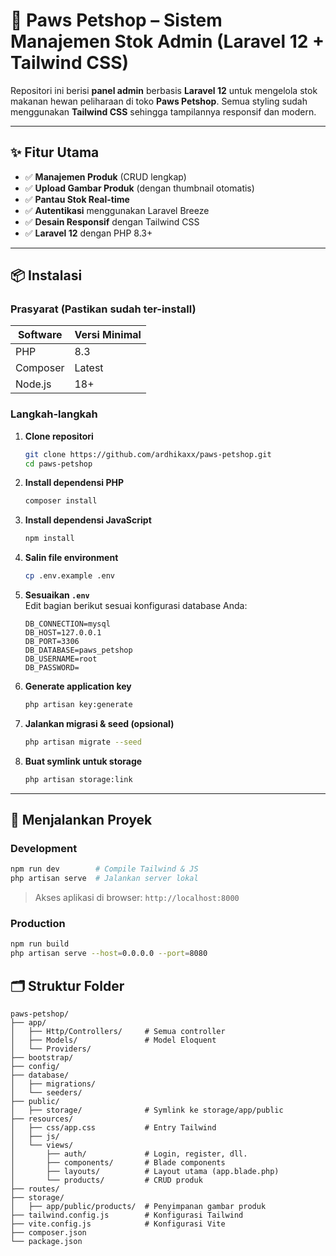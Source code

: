 # 🐾 Paws Petshop – Sistem Manajemen Stok Admin (Laravel 12 + Tailwind CSS)

Repositori ini berisi **panel admin** berbasis **Laravel 12** untuk mengelola stok makanan hewan peliharaan di toko **Paws Petshop**. Semua styling sudah menggunakan **Tailwind CSS** sehingga tampilannya responsif dan modern.

---

## ✨ Fitur Utama

- ✅ **Manajemen Produk** (CRUD lengkap)  
- ✅ **Upload Gambar Produk** (dengan thumbnail otomatis)  
- ✅ **Pantau Stok Real-time**  
- ✅ **Autentikasi** menggunakan Laravel Breeze  
- ✅ **Desain Responsif** dengan Tailwind CSS  
- ✅ **Laravel 12** dengan PHP 8.3+

---

## 📦 Instalasi

### Prasyarat (Pastikan sudah ter-install)

| Software | Versi Minimal |
|----------|---------------|
| PHP      | 8.3           |
| Composer | Latest        |
| Node.js  | 18+           |

### Langkah-langkah

1. **Clone repositori**
   ```bash
   git clone https://github.com/ardhikaxx/paws-petshop.git
   cd paws-petshop
   ```

2. **Install dependensi PHP**
   ```bash
   composer install
   ```

3. **Install dependensi JavaScript**
   ```bash
   npm install
   ```

4. **Salin file environment**
   ```bash
   cp .env.example .env
   ```

5. **Sesuaikan `.env`**  
   Edit bagian berikut sesuai konfigurasi database Anda:
   ```
   DB_CONNECTION=mysql
   DB_HOST=127.0.0.1
   DB_PORT=3306
   DB_DATABASE=paws_petshop
   DB_USERNAME=root
   DB_PASSWORD=
   ```

6. **Generate application key**
   ```bash
   php artisan key:generate
   ```

7. **Jalankan migrasi & seed (opsional)**
   ```bash
   php artisan migrate --seed
   ```

8. **Buat symlink untuk storage**
   ```bash
   php artisan storage:link
   ```

---

## 🚀 Menjalankan Proyek

### Development
```bash
npm run dev        # Compile Tailwind & JS
php artisan serve  # Jalankan server lokal
```
> Akses aplikasi di browser: `http://localhost:8000`

### Production
```bash
npm run build
php artisan serve --host=0.0.0.0 --port=8080
```

## 🗂️ Struktur Folder

```text
paws-petshop/
├── app/
│   ├── Http/Controllers/     # Semua controller
│   ├── Models/               # Model Eloquent
│   └── Providers/
├── bootstrap/
├── config/
├── database/
│   ├── migrations/
│   └── seeders/
├── public/
│   ├── storage/              # Symlink ke storage/app/public
├── resources/
│   ├── css/app.css           # Entry Tailwind
│   ├── js/
│   └── views/
│       ├── auth/             # Login, register, dll.
│       ├── components/       # Blade components
│       ├── layouts/          # Layout utama (app.blade.php)
│       └── products/         # CRUD produk
├── routes/
├── storage/
│   ├── app/public/products/  # Penyimpanan gambar produk
├── tailwind.config.js        # Konfigurasi Tailwind
├── vite.config.js            # Konfigurasi Vite
├── composer.json
└── package.json
```